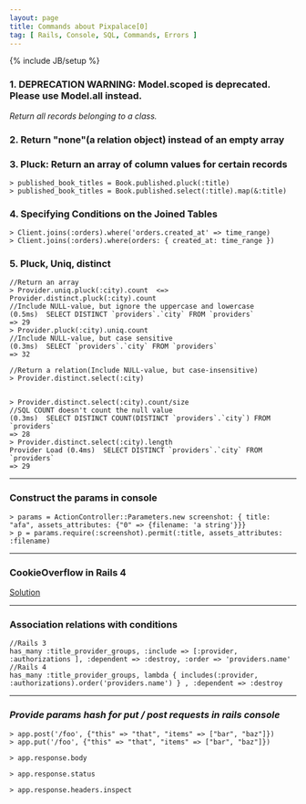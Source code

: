 ```yaml
---
layout: page
title: Commands about Pixpalace[0]
tag: [ Rails, Console, SQL, Commands, Errors ]
---
```

{% include JB/setup %}

### 1. DEPRECATION WARNING: Model.scoped is deprecated. Please use Model.all instead.

*Return all records belonging to a class.*

### 2. Return "none"(a relation object) instead of an empty array


### 3. Pluck: Return an array of column values for certain records

	> published_book_titles = Book.published.pluck(:title)
	> published_book_titles = Book.published.select(:title).map(&:title)
	
### 4. Specifying Conditions on the Joined Tables
	> Client.joins(:orders).where('orders.created_at' => time_range)
	> Client.joins(:orders).where(orders: { created_at: time_range })
	
### 5. Pluck, Uniq, distinct
	
	//Return an array
	> Provider.uniq.pluck(:city).count  <=>  Provider.distinct.pluck(:city).count
	//Include NULL-value, but ignore the uppercase and lowercase
	(0.5ms)  SELECT DISTINCT `providers`.`city` FROM `providers`
	=> 29
	> Provider.pluck(:city).uniq.count
	//Include NULL-value, but case sensitive
	(0.3ms)  SELECT `providers`.`city` FROM `providers`
	=> 32
	
	//Return a relation(Include NULL-value, but case-insensitive)
	> Provider.distinct.select(:city)
	
	
	> Provider.distinct.select(:city).count/size
	//SQL COUNT doesn't count the null value
	(0.3ms)  SELECT DISTINCT COUNT(DISTINCT `providers`.`city`) FROM `providers`
	=> 28
	> Provider.distinct.select(:city).length
	Provider Load (0.4ms)  SELECT DISTINCT `providers`.`city` FROM `providers`
	=> 29
	
	
---
### Construct the params in console
	> params = ActionController::Parameters.new screenshot: { title: "afa", assets_attributes: {"0" => {filename: 'a string'}}}
	> p = params.require(:screenshot).permit(:title, assets_attributes: :filename)


---
### CookieOverflow in Rails 4

[Solution](https://coderwall.com/p/dqdyig)



---
### Association relations with conditions
	
	//Rails 3
	has_many :title_provider_groups, :include => [:provider, :authorizations ], :dependent => :destroy, :order => 'providers.name'
	//Rails 4
	has_many :title_provider_groups, lambda { includes(:provider, :authorizations).order('providers.name') } , :dependent => :destroy
	
	
	
---
### *Provide params hash for put / post requests in rails console*
	> app.post('/foo', {"this" => "that", "items" => ["bar", "baz"]})
	> app.put('/foo', {"this" => "that", "items" => ["bar", "baz"]})
	
	> app.response.body

	> app.response.status

	> app.response.headers.inspect
